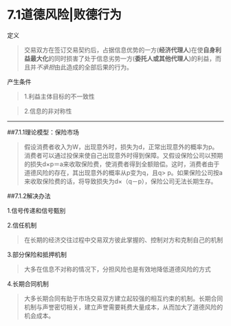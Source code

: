 # 7.1道德风险|败德行为
定义

>交易双方在签订交易契约后，占据信息优势的一方(**经济代理人**)在使**自身利益最大化**的同时损害了处于信息劣势一方(**委托人或其他代理人**)的利益，而且并*不承担*由此造成的全部后果的行为。

产生条件

>1.利益主体目标的不一致性

>2.信息的非对称性

***

##7.1.1理论模型：保险市场

>假设消费者收入为W，出现意外时，损失为d，正常出现意外的概率为p。消费者可以通过投保来使自己出现意外时得到保障。又假设保险公司以预期的损失d×p＝a来收取保险费，使消费者得到全额赔偿。这时，消费者由于道德风险的存在，其出现意外的概率从p变为q，且q> p。如果保险公司按a来收取保险费的话，将导致损失为d×（q－p），保险公司无法长期生存。

##7.1.2解决办法

1.信号传递和信号甄别

2.信任机制

>在长期的经济交往过程中交易双方彼此掌握的、控制对方和克制自己的机制

3.部分保险和抵押机制

>大多在信息不对称的情况下，分担风险也是有效地降低道德风险的方式

4.长期合同机制

>大多长期合同有助于市场交易双方建立起较强的相互约束的机制。长期合同机制与声誉密切相关，建立声誉需要耗费大量成本，从而加大了道德风险的机会成本。

